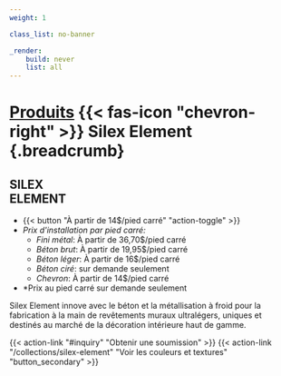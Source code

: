 ```yaml
---
weight: 1

class_list: no-banner

_render:
    build: never
    list: all
---
```


# [Produits](/products) {{< fas-icon "chevron-right" >}} **Silex Element** {.breadcrumb}
## SILEX<br>ELEMENT

- {{< button "À partir de 14$/pied carré" "action-toggle" >}}
 - *Prix d'installation par pied carré:*
    - *Fini métal*: À partir de 36,70$/pied carré
    - *Béton brut*: À partir de 19,95$/pied carré
    - *Béton léger*: À partir de 16$/pied carré
    - *Béton ciré*: sur demande seulement
    - *Chevron*: À partir de 14$/pied carré
 - *Prix au pied carré sur demande seulement

Silex Element innove avec le béton et la métallisation à froid pour la fabrication à la main de revêtements muraux ultralégers, uniques et destinés au marché de la décoration intérieure haut de gamme.

{{< action-link "#inquiry" "Obtenir une soumission" >}}
{{< action-link "/collections/silex-element" "Voir les couleurs et textures" "button_secondary" >}}
